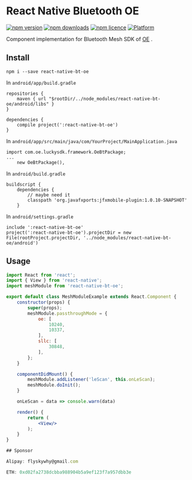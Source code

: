 # React Native Bluetooth OE

[![npm version](http://img.shields.io/npm/v/react-native-bt-oe.svg?style=flat-square)](https://npmjs.org/package/react-native-bt-oe "View this project on npm")
[![npm downloads](http://img.shields.io/npm/dm/react-native-bt-oe.svg?style=flat-square)](https://npmjs.org/package/react-native-bt-oe "View this project on npm")
[![npm licence](http://img.shields.io/npm/l/react-native-bt-oe.svg?style=flat-square)](https://npmjs.org/package/react-native-bt-oe "View this project on npm")
[![Platform](https://img.shields.io/badge/platform-android-989898.svg?style=flat-square)](https://npmjs.org/package/react-native-bt-oe "View this project on npm")

Component implementation for Bluetooth Mesh SDK of [OE](www.oecore.com) .

## Install

```shell
npm i --save react-native-bt-oe
```

In `android/app/build.gradle`
```
repositories {
    maven { url "$rootDir/../node_modules/react-native-bt-oe/android/libs" }
}

dependencies {
    compile project(':react-native-bt-oe')
}
```

In `android/app/src/main/java/com/YourProject/MainApplication.java`
```
import com.oe.luckysdk.framework.OeBtPackage;
...
    new OeBtPackage(),
```

In `android/build.gradle`
```
buildscript {
    dependencies {
        // maybe need it
        classpath 'org.javafxports:jfxmobile-plugin:1.0.10-SNAPSHOT'
    }
```

In `android/settings.gradle`
```
include ':react-native-bt-oe'
project(':react-native-bt-oe').projectDir = new File(rootProject.projectDir, '../node_modules/react-native-bt-oe/android')
```

## Usage

```jsx
import React from 'react';
import { View } from 'react-native';
import meshModule from 'react-native-bt-oe';

export default class MeshModuleExample extends React.Component {
    constructor(props) {
        super(props);
        meshModule.passthroughMode = {
            oe: [
                10240,
                10337,
            ],
            sllc: [
                30848,
            ],
        };
    }

    componentDidMount() {
        meshModule.addListener('leScan', this.onLeScan);
        meshModule.doInit();
    }

    onLeScan = data => console.warn(data)

    render() {
        return (
            <View/>
        );
    }
}

## Sponsor

Alipay: flyskywhy@gmail.com

ETH: 0xd02fa2738dcbba988904b5a9ef123f7a957dbb3e
